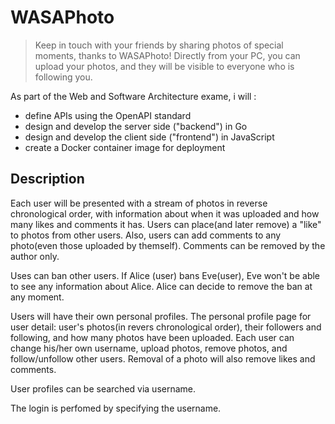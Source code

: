 # WASAPhoto

> Keep in touch with your friends by sharing photos of special moments, thanks to WASAPhoto! Directly from your PC, you can upload your photos, and they will be  visible to everyone who is following you.

As part of the Web and Software Architecture exame, i will :
- define APIs using the OpenAPI standard
- design and develop the server side ("backend") in Go
- design and develop the client side ("frontend") in JavaScript
- create a Docker container image for deployment


## Description 
Each user will be presented with a stream of photos in reverse chronological order, with information about when it was uploaded and how many likes and comments it has. Users can place(and later remove) a "like" to photos from other users. Also, users can add comments to any photo(even those uploaded by themself). Comments can be removed by the author only.

Uses can ban other users. If Alice (user) bans Eve(user), Eve won't be able to see any information about Alice. Alice can decide to remove the ban at any moment.

Users will have their own personal profiles. The personal profile page for user detail: user's photos(in revers chronological order), their followers and following, and how many photos have been uploaded. Each user can change his/her own username, upload photos, remove photos, and follow/unfollow other users. Removal of a photo will also remove likes and comments.

User profiles can be searched via username.

The login is perfomed by specifying the username.
